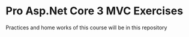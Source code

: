 # Pro Asp.Net Core 3 MVC Exercises
Practices and home works of this course will be in this repository
